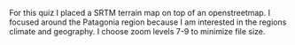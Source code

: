 For this quiz I placed a SRTM terrain map on top of an openstreetmap.
I focused around the Patagonia region because I am interested in the regions climate
and geography. I choose zoom levels 7-9 to minimize file size.

